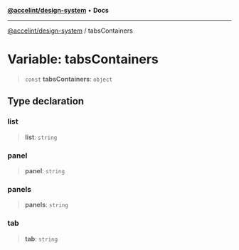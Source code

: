 [**@accelint/design-system**](../README.md) • **Docs**

***

[@accelint/design-system](../README.md) / tabsContainers

# Variable: tabsContainers

> `const` **tabsContainers**: `object`

## Type declaration

### list

> **list**: `string`

### panel

> **panel**: `string`

### panels

> **panels**: `string`

### tab

> **tab**: `string`
